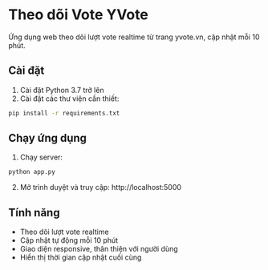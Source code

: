 # Theo dõi Vote YVote

Ứng dụng web theo dõi lượt vote realtime từ trang yvote.vn, cập nhật mỗi 10 phút.

## Cài đặt

1. Cài đặt Python 3.7 trở lên
2. Cài đặt các thư viện cần thiết:
```bash
pip install -r requirements.txt
```

## Chạy ứng dụng

1. Chạy server:
```bash
python app.py
```

2. Mở trình duyệt và truy cập: http://localhost:5000

## Tính năng

- Theo dõi lượt vote realtime
- Cập nhật tự động mỗi 10 phút
- Giao diện responsive, thân thiện với người dùng
- Hiển thị thời gian cập nhật cuối cùng 